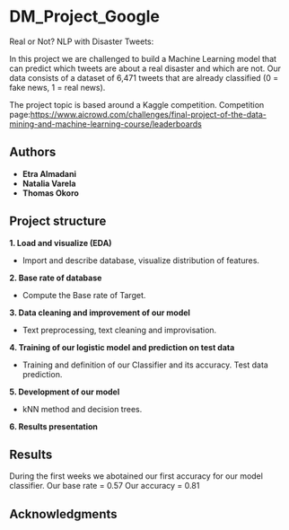 # DM_Project_Google

Real or Not? NLP with Disaster Tweets: 

In this project we are challenged to build a Machine Learning model that can predict which tweets are about a real disaster and which are not. 
Our data consists of a dataset of 6,471 tweets that are already classified (0 = fake news, 1 = real news).

The project topic is based around a Kaggle competition. Competition page:https://www.aicrowd.com/challenges/final-project-of-the-data-mining-and-machine-learning-course/leaderboards




## Authors

* **Etra Almadani** 
* **Natalia Varela**
* **Thomas Okoro**


## Project structure


**1. Load and visualize (EDA)**

- Import and describe database, visualize distribution of features.

**2. Base rate of database**

- Compute the Base rate of Target.

**3. Data cleaning and improvement of our model**

- Text preprocessing, text cleaning and improvisation.

**4. Training of our logistic model and prediction on test data**

- Training and definition of our Classifier and its accuracy. Test data prediction.

**5. Development of our model**

- kNN method and decision trees.

**6. Results presentation**

## Results 

During the first weeks we abotained our first accuracy for our model classifier. 
Our base rate = 0.57
Our accuracy = 0.81


## Acknowledgments

